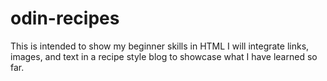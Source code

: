 # odin-recipes
This is intended to show my beginner skills in HTML
I will integrate links, images, and text in a recipe style blog to showcase what I have 
learned so far.